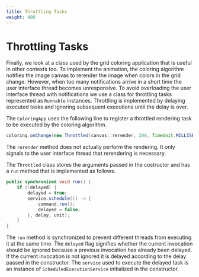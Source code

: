 ```yaml
---
title: Throttling Tasks
weight: 480
---
```


# Throttling Tasks

Finally, we look at a class used by the grid coloring application
that is useful in other contexts too.
To implement the animation,
the coloring algorithm notifies the image canvas
to rerender the image when colors in the grid change.
However, when too many notifications arrive in a short time
the user interface thread becomes unresponsive.
To avoid overloading the user interface thread with notifications
we use a class for throttling tasks represented as `Runnable` instances.
Throttling is implemented by delaying executed tasks and ignoring
subsequent executions until the delay is over.

The `ColoringApp` uses the following line 
to register a throttled rendering task
to be executed by the coloring algorithm.

```java
coloring.onChange(new Throttled(canvas::rerender, 200, TimeUnit.MILLISECONDS));
```

The `rerender` method does not actually perform the rendering.
It only signals to the user interface thread
that rerendering is necessary.

The `Throttled` class stores the arguments passed in the costructor
and has a `run` method that is implemented as follows.

```java
public synchronized void run() {
    if (!delayed) {
        delayed = true;
        service.schedule(() -> {
            command.run();
            delayed = false;
        }, delay, unit);
    }
}
```
The `run` method is synchronized to prevent different threads
from executing it at the same time.
The `delayed` flag signifies whether the current invocation
should be ignored because a previous invocation
has already been delayed.
If the current invocation is not ignored
it is delayed according to the delay passed in the constructor.
The `service` used to execute the delayed task
is an instance of `ScheduledExecutionService`
initialized in the constructor.

